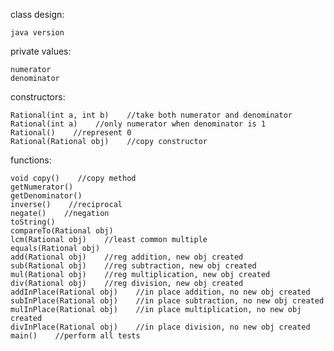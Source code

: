 class design:

	java version 

private values: 

	numerator
	denominator

constructors:

	Rational(int a, int b)    //take both numerator and denominator
	Rational(int a)    //only numerator when denominator is 1
	Rational()    //represent 0
	Rational(Rational obj)    //copy constructor

functions:

	void copy()    //copy method
	getNumerator()
	getDenominator()
	inverse()    //reciprocal
	negate()    //negation
	toString()
	compareTo(Rational obj)
	lcm(Rational obj)    //least common multiple
	equals(Rational obj)    
	add(Rational obj)    //reg addition, new obj created
	sub(Rational obj)    //reg subtraction, new obj created
	mul(Rational obj)    //reg multiplication, new obj created
	div(Rational obj)    //reg division, new obj created
	addInPlace(Rational obj)    //in place addition, no new obj created
	subInPlace(Rational obj)    //in place subtraction, no new obj created
	mulInPlace(Rational obj)    //in place multiplication, no new obj created
	divInPlace(Rational obj)    //in place division, no new obj created
	main()    //perform all tests
